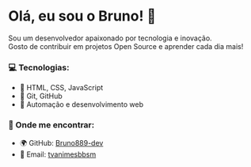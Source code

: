 # Olá, eu sou o Bruno! 🚀

Sou um desenvolvedor apaixonado por tecnologia e inovação.  
Gosto de contribuir em projetos Open Source e aprender cada dia mais!  

### 💻 Tecnologias:
- 🔹 HTML, CSS, JavaScript
- 🔹 Git, GitHub
- 🔹 Automação e desenvolvimento web  

### 📌 Onde me encontrar:
- 🌍 GitHub: [Bruno889-dev](https://github.com/Bruno889-dev)
- 📧 Email: [tvanimesbbsm](mailto:seuemail@email.com)
